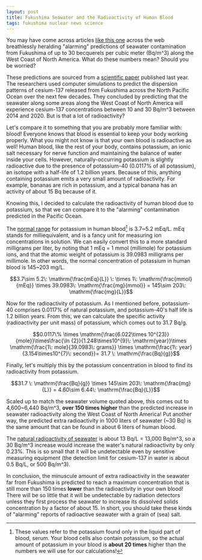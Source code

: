 ```yaml
---
layout: post
title: Fukushima Seawater and the Radioactivity of Human Blood
tags: fukushima nuclear news science
---
```


You may have come across articles [like this
one](http://www.naturalnews.com/043585_fukushima_radiation_pacific_ocean_marine_science_organization.html)
across the web breathlessly heralding "alarming" predictions of seawater
contamination from Fukushima of up to 30 becquerels per cubic meter
(Bq/m^3) along the West Coast of North America. What do these numbers
mean? Should you be worried?

<!--more-->

These predictions are sourced from a [scientific
paper](http://www.sciencedirect.com/science/article/pii/S096706371300112X)
published last year. The researchers used computer simulations to
predict the dispersion patterns of cesium-137 released from Fukushima
across the North Pacific Ocean over the next few decades. They concluded
by predicting that the seawater along some areas along the West Coast of
North America will experience cesium-137 concentrations between 10 and
30 Bq/m^3 between 2014 and 2020. But is that a lot of radioactivity?

Let's compare it to something that you are probably more familiar with:
blood! Everyone knows that blood is essential to keep your body working
properly. What you might not know is that your own blood is radioactive
as well! Human blood, like the rest of your body, contains potassium, an
ionic salt necessary for nerve function and maintaining the balance of
water inside your cells. However, naturally-occurring potassium is
slightly radioactive due to the presence of potassium-40 (0.0117% of all
potassium), an isotope with a half-life of 1.2 billion years. Because of
this, anything containing potassium emits a very small amount of
radioactivity. For example, bananas are rich in potassium, and a typical
banana has an activity of about 15 Bq because of it.

Knowing this, I decided to calculate the radioactivity of human blood
due to potassium, so that we can compare it to the "alarming"
contamination predicted in the Pacific Ocean.

The [normal
range](http://www.nlm.nih.gov/medlineplus/ency/article/003484.htm) for
potassium in human blood[^1] is 3.7~5.2 mEq/L. mEq stands for
milliequivalent, and is a fancy unit for measuring ion concentrations in
solution. We can easily convert this to a more standard milligrams per
liter, by noting that 1 mEq = 1 mmol (millimole) for potassium ions, and
that the atomic weight of potassium is 39.0983 milligrams per millimole.
In other words, the normal concentration of potassium in human blood is
145~203 mg/L.

$$3.7\sim 5.2\: \mathrm{\frac{mEq}{L}} \: \times 1\: \mathrm{\frac{mmol}{mEq}} \times 39.0983\: \mathrm{\frac{mg}{mmol}} =  145\sim 203\: \mathrm{\frac{mg}{L}}$$

Now for the radioactivity of potassium. As I mentioned before,
potassium-40 comprises 0.0117% of natural potassium, and potassium-40's
half life is 1.2 billion years. From this, we can calculate the specific
activity (radioactivity per unit mass) of potassium, which comes out to
31.7 Bq/g.

$$0.0117\% \times \mathrm{\frac{6.022\times 10^{23}}{mole}}\times\frac{\ln {2}}{1.248\times10^{9}\: \mathrm{year}}\times \mathrm{\frac{1\: mole}{39.0983\: grams}} \times \mathrm{\frac{1\: year}{3.154\times10^{7}\: second}}= 31.7 \: \mathrm{\frac{Bq}{g}}$$

Finally, let's multiply this by the potassium concentration in blood to
find its radioactivity from potassium.

$$31.7 \: \mathrm{\frac{Bq}{g}} \times 145\sim 203\: \mathrm{\frac{mg}{L}} = 4.60\sim 6.44\: \mathrm{\frac{Bq}{L}}$$

Scaled up to match the seawater volume quoted above, this comes out to
4,600~6,440 Bq/m^3, **over 150 times higher** than the predicted
increase in seawater radioactivity along the West Coast of North
America! Put another way, the predicted extra radioactivity in 1000
liters of seawater (~30 Bq) is the same amount that can be found in
about 6 liters of human blood.

The [natural radioactivity of
seawater](http://www.dailykos.com/story/2013/11/07/1253941/-Putting-Fukushima-in-Perspetive-A-primer-on-radioactivity-in-the-Ocean#)
is about 13 Bq/L = 13,000 Bq/m^3, so a 30 Bq/m^3 increase would
increase the water's natural radioactivity by only 0.23%. This is so
small that it will be undetectable even by sensitive measuring equipment
(the detection limit for cesium-137 in water is about 0.5 Bq/L, or 500
Bq/m^3).

In conclusion, the minuscule amount of extra radioactivity in the
seawater far from Fukushima is predicted to reach a maximum
concentration that is still more than 150 times **lower** than the
radioactivity in your own blood! There will be so little that it will be
undetectable by radiation detectors unless they first process the
seawater to increase its dissolved solids concentration by a factor of
about 15. In short, you should take these kinds of "alarming" reports of
radioactive seawater with a grain of (sea) salt.

[^1]: These values refer to the potassium found only in the liquid part
    of blood, serum. Your blood cells also contain potassium, so the
    actual amount of potassium in your blood is **about 20 times**
    higher than the numbers we will use for our calculations!
